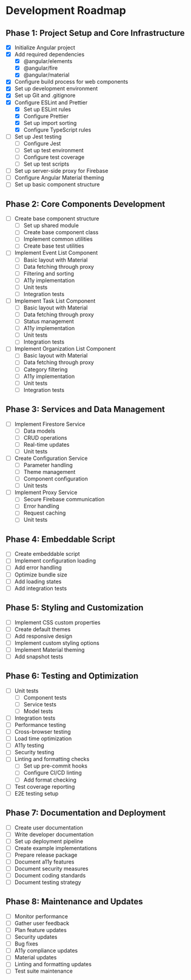 # Development Roadmap

## Phase 1: Project Setup and Core Infrastructure

- [x] Initialize Angular project
- [x] Add required dependencies
  - [x] @angular/elements
  - [x] @angular/fire
  - [x] @angular/material
- [x] Configure build process for web components
- [x] Set up development environment
- [x] Set up Git and .gitignore
- [x] Configure ESLint and Prettier
  - [x] Set up ESLint rules
  - [x] Configure Prettier
  - [x] Set up import sorting
  - [x] Configure TypeScript rules
- [ ] Set up Jest testing
  - [ ] Configure Jest
  - [ ] Set up test environment
  - [ ] Configure test coverage
  - [ ] Set up test scripts
- [ ] Set up server-side proxy for Firebase
- [ ] Configure Angular Material theming
- [ ] Set up basic component structure

## Phase 2: Core Components Development

- [ ] Create base component structure
  - [ ] Set up shared module
  - [ ] Create base component class
  - [ ] Implement common utilities
  - [ ] Create base test utilities
- [ ] Implement Event List Component
  - [ ] Basic layout with Material
  - [ ] Data fetching through proxy
  - [ ] Filtering and sorting
  - [ ] A11y implementation
  - [ ] Unit tests
  - [ ] Integration tests
- [ ] Implement Task List Component
  - [ ] Basic layout with Material
  - [ ] Data fetching through proxy
  - [ ] Status management
  - [ ] A11y implementation
  - [ ] Unit tests
  - [ ] Integration tests
- [ ] Implement Organization List Component
  - [ ] Basic layout with Material
  - [ ] Data fetching through proxy
  - [ ] Category filtering
  - [ ] A11y implementation
  - [ ] Unit tests
  - [ ] Integration tests

## Phase 3: Services and Data Management

- [ ] Implement Firestore Service
  - [ ] Data models
  - [ ] CRUD operations
  - [ ] Real-time updates
  - [ ] Unit tests
- [ ] Create Configuration Service
  - [ ] Parameter handling
  - [ ] Theme management
  - [ ] Component configuration
  - [ ] Unit tests
- [ ] Implement Proxy Service
  - [ ] Secure Firebase communication
  - [ ] Error handling
  - [ ] Request caching
  - [ ] Unit tests

## Phase 4: Embeddable Script

- [ ] Create embeddable script
- [ ] Implement configuration loading
- [ ] Add error handling
- [ ] Optimize bundle size
- [ ] Add loading states
- [ ] Add integration tests

## Phase 5: Styling and Customization

- [ ] Implement CSS custom properties
- [ ] Create default themes
- [ ] Add responsive design
- [ ] Implement custom styling options
- [ ] Implement Material theming
- [ ] Add snapshot tests

## Phase 6: Testing and Optimization

- [ ] Unit tests
  - [ ] Component tests
  - [ ] Service tests
  - [ ] Model tests
- [ ] Integration tests
- [ ] Performance testing
- [ ] Cross-browser testing
- [ ] Load time optimization
- [ ] A11y testing
- [ ] Security testing
- [ ] Linting and formatting checks
  - [ ] Set up pre-commit hooks
  - [ ] Configure CI/CD linting
  - [ ] Add format checking
- [ ] Test coverage reporting
- [ ] E2E testing setup

## Phase 7: Documentation and Deployment

- [ ] Create user documentation
- [ ] Write developer documentation
- [ ] Set up deployment pipeline
- [ ] Create example implementations
- [ ] Prepare release package
- [ ] Document a11y features
- [ ] Document security measures
- [ ] Document coding standards
- [ ] Document testing strategy

## Phase 8: Maintenance and Updates

- [ ] Monitor performance
- [ ] Gather user feedback
- [ ] Plan feature updates
- [ ] Security updates
- [ ] Bug fixes
- [ ] A11y compliance updates
- [ ] Material updates
- [ ] Linting and formatting updates
- [ ] Test suite maintenance
